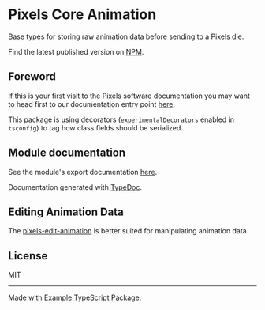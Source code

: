 # Pixels Core Animation

Base types for storing raw animation data before sending to a Pixels die.

Find the latest published version on [NPM](
  https://www.npmjs.com/package/@systemic-games/pixels-core-animation
).

## Foreword

If this is your first visit to the Pixels software documentation
you may want to head first to our documentation entry point [here](
    https://github.com/GameWithPixels
).

This package is using decorators (`experimentalDecorators` enabled in `tsconfig`)
to tag how class fields should be serialized.

## Module documentation

See the module's export documentation [here](
    https://gamewithpixels.github.io/pixels-js/modules/_systemic_games_pixels_core_animation.html
).

Documentation generated with [TypeDoc](https://typedoc.org/).

## Editing Animation Data

The [pixels-edit-animation](
    https://github.com/GameWithPixels/pixels-js/tree/main/packages/pixels-edit-animation
) is better suited for manipulating animation data.

## License

MIT

---

Made with [Example TypeScript Package](
    https://github.com/tomchen/example-typescript-package
).
